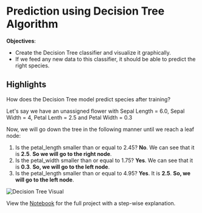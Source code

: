 # Prediction using Decision Tree Algorithm

**Objectives**:

- Create the Decision Tree classifier and visualize it graphically.
- If we feed any new data to this classifier, it should be able to predict the right species.

## Highlights

How does the Decision Tree model predict species after training?

Let's say we have an unassigned flower with Sepal Length = 6.0, Sepal Width = 4, Petal Lenth = 2.5 and Petal Width = 0.3

Now, we will go down the tree in the following manner until we reach a leaf node:

1. Is the petal_length smaller than or equal to 2.45? **No**. We can see that it is **2.5**. **So we will go to the right node**.
2. Is the petal_width smaller than or equal to 1.75? **Yes**. We can see that it is **0.3**. **So, we will go to the left node**.
3. Is the petal_length smaller than or equal to 4.95? **Yes**. It is **2.5**. **So, we will go to the left node**.

![Decision Tree Visual](https://user-images.githubusercontent.com/123200960/232798618-69b2cc7f-22e3-4a2a-bca8-9b1d191a1014.png)

View the [Notebook](https://github.com/You-sha/Prediction-using-Decision-Tree/blob/main/Notebook.ipynb) for the full project with a step-wise explanation.
